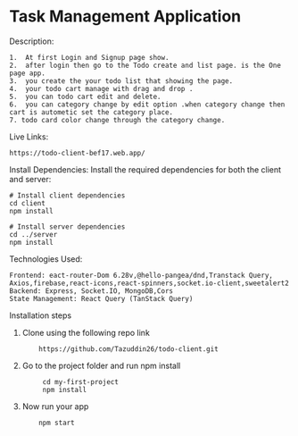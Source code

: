<h1>Task Management Application</h1>

Description: 

    1.  At first Login and Signup page show.
    2.  after login then go to the Todo create and list page. is the One page app.
    3.  you create the your todo list that showing the page.
    4.  your todo cart manage with drag and drop .
    5.  you can todo cart edit and delete.
    6.  you can category change by edit option .when category change then cart is autometic set the category place.
    7. todo card color change through the category change.

Live Links: 

    https://todo-client-bef17.web.app/   

 Install Dependencies: Install the required dependencies for both the client and server:

    # Install client dependencies
    cd client
    npm install

    # Install server dependencies
    cd ../server
    npm install

 Technologies Used:

    Frontend: eact-router-Dom 6.28v,@hello-pangea/dnd,Transtack Query, Axios,firebase,react-icons,react-spinners,socket.io-client,sweetalert2
    Backend: Express, Socket.IO, MongoDB,Cors
    State Management: React Query (TanStack Query)

 Installation steps  

1.  Clone using the following repo link

            https://github.com/Tazuddin26/todo-client.git

2. Go to the project folder and run npm install
        
            cd my-first-project
            npm install
3.  Now run your app

            npm start
